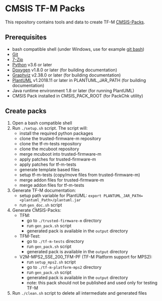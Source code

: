 # CMSIS TF-M Packs

This repository contains tools and data to create TF-M [CMSIS-Packs](https://arm-software.github.io/CMSIS_5/Pack/html/index.html).

## Prerequisites
- bash compatible shell (under Windows, use for example [git bash](https://gitforwindows.org/))
- [Git](https://git-scm.com/downloads)
- [7-Zip](https://www.7-zip.org/download.html)
- [Python](https://www.python.org/downloads/) v3.6 or later
- [Doxygen](https://www.doxygen.nl/download.html) v1.8.0 or later (for building documentation)
- [Graphviz](https://graphviz.org/download/) v2.38.0 or later (for building documentation)
- [PlantUML](http://sourceforge.net/projects/plantuml/files/plantuml.jar/download) v1.2018.11 or later
  in PLANTUML_JAR_PATH (for building documentation)
- Java runtime environment 1.8 or later (for running PlantUML)
- CMSIS Pack installed in CMSIS_PACK_ROOT (for PackChk utility)

## Create packs

1. Open a bash compatible shell
2. Run `./setup.sh` script. The script will:
   - install the required python packages
   - clone the trusted-firmware-m repository
   - clone the tf-m-tests repository
   - clone the mcuboot repository
   - merge mcuboot into trusted-firmware-m
   - apply patches for trusted-firmware-m
   - apply patches for tf-m-tests
   - generate template based files
   - setup tf-m-tests (copy/move files from trusted-firmware-m)
   - merge addon files for trusted-firmware-m
   - merge addon files for tf-m-tests
3. Generate TF-M documentation:
   - setup path variable for PlantUML:
     `export PLANTUML_JAR_PATH=<plantuml_Path>/plantuml.jar`
   - run `gen_doc.sh` script
4. Generate CMSIS-Packs:
   - TFM:
     - go to `./trusted-firmware-m` directory
     - run `gen_pack.sh` script
     - generated pack is available in the `output` directory
   - TFM-Test:
     - go to `./tf-m-tests` directory
     - run `gen_pack.sh` script
     - generated pack is available in the `output` directory
   - V2M-MPS2_SSE_200_TFM-PF (TF-M Platform support for MPS2):
     - run `setup_mps2.sh` script
     - go to `./tf-m-platform-mps2` directory
     - run `gen_pack.sh` script
     - generated pack is available in the `output` directory
     - note: this pack should not be published and used only for testing TF-M
5. Run `./clean.sh` script to delete all intermediate and generated files
